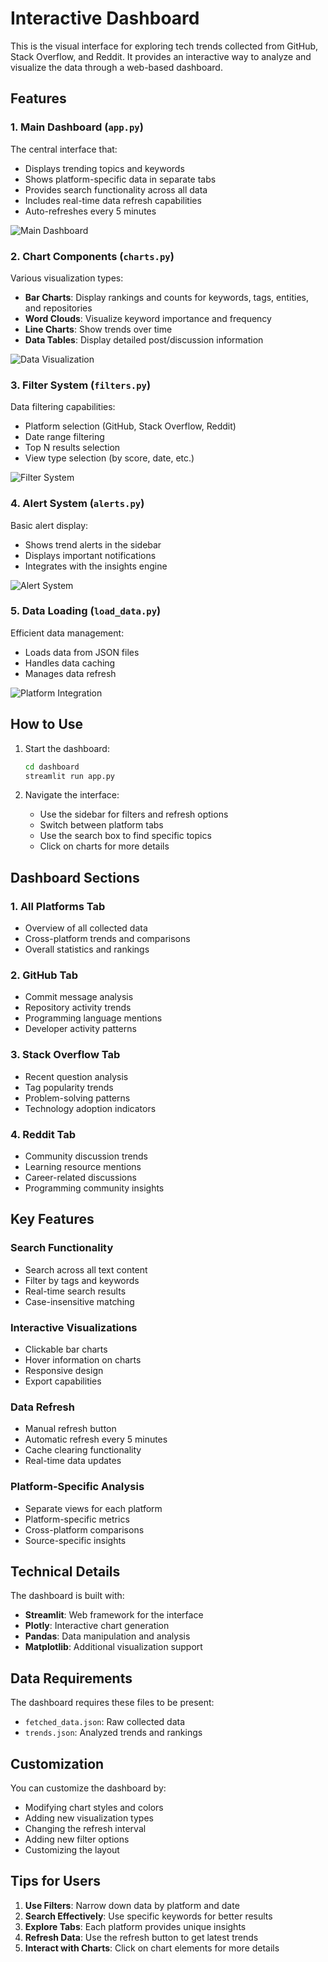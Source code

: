 # Interactive Dashboard

This is the visual interface for exploring tech trends collected from GitHub, Stack Overflow, and Reddit. It provides an interactive way to analyze and visualize the data through a web-based dashboard.

## Features

### 1. Main Dashboard (`app.py`)
The central interface that:
- Displays trending topics and keywords
- Shows platform-specific data in separate tabs
- Provides search functionality across all data
- Includes real-time data refresh capabilities
- Auto-refreshes every 5 minutes

![Main Dashboard](../Screenshots/Screenshot%202025-06-20%20at%2012.37.24%20AM.png)

### 2. Chart Components (`charts.py`)
Various visualization types:
- **Bar Charts**: Display rankings and counts for keywords, tags, entities, and repositories
- **Word Clouds**: Visualize keyword importance and frequency
- **Line Charts**: Show trends over time
- **Data Tables**: Display detailed post/discussion information

![Data Visualization](../Screenshots/Figure_2.png)

### 3. Filter System (`filters.py`)
Data filtering capabilities:
- Platform selection (GitHub, Stack Overflow, Reddit)
- Date range filtering
- Top N results selection
- View type selection (by score, date, etc.)

![Filter System](../Screenshots/Screenshot%202025-06-20%20at%2012.37.36%20AM.png)

### 4. Alert System (`alerts.py`)
Basic alert display:
- Shows trend alerts in the sidebar
- Displays important notifications
- Integrates with the insights engine

![Alert System](../Screenshots/Screenshot%202025-06-20%20at%201.09.25%20AM.png)

### 5. Data Loading (`load_data.py`)
Efficient data management:
- Loads data from JSON files
- Handles data caching
- Manages data refresh

![Platform Integration](../Screenshots/a0023361e2c4dd17f688e2311fbf95bce8ac8c881b4b263622e27731.png)

## How to Use

1. Start the dashboard:
   ```bash
   cd dashboard
   streamlit run app.py
   ```

2. Navigate the interface:
   - Use the sidebar for filters and refresh options
   - Switch between platform tabs
   - Use the search box to find specific topics
   - Click on charts for more details

## Dashboard Sections

### 1. All Platforms Tab
- Overview of all collected data
- Cross-platform trends and comparisons
- Overall statistics and rankings

### 2. GitHub Tab
- Commit message analysis
- Repository activity trends
- Programming language mentions
- Developer activity patterns

### 3. Stack Overflow Tab
- Recent question analysis
- Tag popularity trends
- Problem-solving patterns
- Technology adoption indicators

### 4. Reddit Tab
- Community discussion trends
- Learning resource mentions
- Career-related discussions
- Programming community insights

## Key Features

### Search Functionality
- Search across all text content
- Filter by tags and keywords
- Real-time search results
- Case-insensitive matching

### Interactive Visualizations
- Clickable bar charts
- Hover information on charts
- Responsive design
- Export capabilities

### Data Refresh
- Manual refresh button
- Automatic refresh every 5 minutes
- Cache clearing functionality
- Real-time data updates

### Platform-Specific Analysis
- Separate views for each platform
- Platform-specific metrics
- Cross-platform comparisons
- Source-specific insights

## Technical Details

The dashboard is built with:
- **Streamlit**: Web framework for the interface
- **Plotly**: Interactive chart generation
- **Pandas**: Data manipulation and analysis
- **Matplotlib**: Additional visualization support

## Data Requirements

The dashboard requires these files to be present:
- `fetched_data.json`: Raw collected data
- `trends.json`: Analyzed trends and rankings

## Customization

You can customize the dashboard by:
- Modifying chart styles and colors
- Adding new visualization types
- Changing the refresh interval
- Adding new filter options
- Customizing the layout

## Tips for Users

1. **Use Filters**: Narrow down data by platform and date
2. **Search Effectively**: Use specific keywords for better results
3. **Explore Tabs**: Each platform provides unique insights
4. **Refresh Data**: Use the refresh button to get latest trends
5. **Interact with Charts**: Click on chart elements for more details 